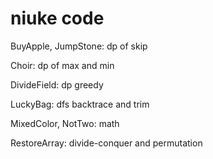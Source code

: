 # niuke code
BuyApple, JumpStone: dp of skip

Choir: dp of max and min

DivideField: dp greedy

LuckyBag: dfs backtrace and trim

MixedColor, NotTwo: math

RestoreArray: divide-conquer and permutation

